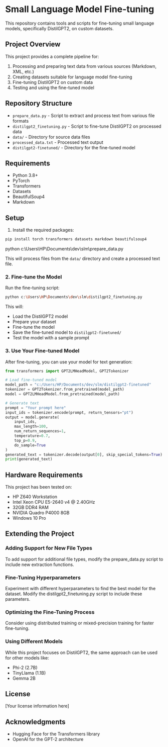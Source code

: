 # Small Language Model Fine-tuning

This repository contains tools and scripts for fine-tuning small language models, specifically DistilGPT2, on custom datasets.

## Project Overview

This project provides a complete pipeline for:
1. Processing and preparing text data from various sources (Markdown, XML, etc.)
2. Creating datasets suitable for language model fine-tuning
3. Fine-tuning DistilGPT2 on custom data
4. Testing and using the fine-tuned model

## Repository Structure

- `prepare_data.py` - Script to extract and process text from various file formats
- `distilgpt2_finetuning.py` - Script to fine-tune DistilGPT2 on processed data
- `data/` - Directory for source data files
- `processed_data.txt` - Processed text output
- `distilgpt2-finetuned/` - Directory for the fine-tuned model

## Requirements

- Python 3.8+
- PyTorch
- Transformers
- Datasets
- BeautifulSoup4
- Markdown

## Setup

1. Install the required packages:
```bash
pip install torch transformers datasets markdown beautifulsoup4
```
python c:\Users\HP\Documents\dev\slm\prepare_data.py

This will process files from the `data/` directory and create a processed text file.

### 2. Fine-tune the Model

Run the fine-tuning script:
```bash
python c:\Users\HP\Documents\dev\slm\distilgpt2_finetuning.py
```

This will:
- Load the DistilGPT2 model
- Prepare your dataset
- Fine-tune the model
- Save the fine-tuned model to `distilgpt2-finetuned/`
- Test the model with a sample prompt

### 3. Use Your Fine-tuned Model

After fine-tuning, you can use your model for text generation:

```python
from transformers import GPT2LMHeadModel, GPT2Tokenizer

# Load fine-tuned model
model_path = "c:/Users/HP/Documents/dev/slm/distilgpt2-finetuned"
tokenizer = GPT2Tokenizer.from_pretrained(model_path)
model = GPT2LMHeadModel.from_pretrained(model_path)

# Generate text
prompt = "Your prompt here"
input_ids = tokenizer.encode(prompt, return_tensors="pt")
output = model.generate(
    input_ids,
    max_length=100,
    num_return_sequences=1,
    temperature=0.7,
    top_p=0.9,
    do_sample=True
)
generated_text = tokenizer.decode(output[0], skip_special_tokens=True)
print(generated_text)
```
## Hardware Requirements
This project has been tested on:

- HP Z640 Workstation
- Intel Xeon CPU E5-2640 v4 @ 2.40GHz
- 32GB DDR4 RAM
- NVIDIA Quadro P4000 8GB
- Windows 10 Pro
## Extending the Project
### Adding Support for New File Types
To add support for additional file types, modify the prepare_data.py script to include new extraction functions.

### Fine-Tuning Hyperparameters
Experiment with different hyperparameters to find the best model for the dataset. Modify the distilgpt2_finetuning.py script to include these parameters.

### Optimizing the Fine-Tuning Process
Consider using distributed training or mixed-precision training for faster fine-tuning.

### Using Different Models
While this project focuses on DistilGPT2, the same approach can be used for other models like:

- Phi-2 (2.7B)
- TinyLlama (1.1B)
- Gemma 2B
## License
[Your license information here]

## Acknowledgments
- Hugging Face for the Transformers library
- OpenAI for the GPT-2 architecture